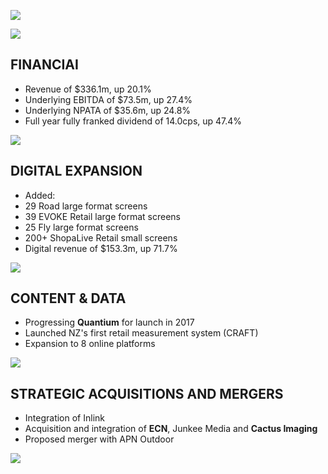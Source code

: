 ![](_page_0_Picture_0.jpeg)

![](_page_0_Picture_2.jpeg)

## FINANCIAI

- Revenue of \$336.1m, up 20.1%
- Underlying EBITDA of \$73.5m, up 27.4%
- Underlying NPATA of \$35.6m, up 24.8%
- Full year fully franked dividend of 14.0cps, up 47.4%

![](_page_0_Picture_8.jpeg)

## DIGITAL EXPANSION

- Added:
- 29 Road large format screens
- 39 EVOKE Retail large format screens
- 25 Fly large format screens
- 200+ ShopaLive Retail small screens
- Digital revenue of \$153.3m, up 71.7%

![](_page_0_Picture_16.jpeg)

## **CONTENT & DATA**

- Progressing **Quantium** for launch in 2017
- Launched NZ's first retail measurement system (CRAFT)
- Expansion to 8 online platforms

![](_page_0_Picture_21.jpeg)

## **STRATEGIC ACQUISITIONS AND** MERGERS

- Integration of Inlink
- Acquisition and integration of **ECN**, Junkee Media and **Cactus Imaging**
- Proposed merger with APN Outdoor

![](_page_0_Picture_26.jpeg)